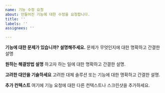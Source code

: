 ```yaml
---
name: 기능 수정 요청
about: 만들어진 기능에 대한 수정을 요청합니다.
title: ''
labels: ''
assignees: ''

---
```


**기능에 대한 문제가 있습니까? 설명해주세요.**
문제가 무엇인지에 대한 명확하고 간결한 설명

**원하는 해결방법 설명**
하고자 하는 일에 대한 명확하고 간결한 설명.

**고려한 대안을 기술하세요**
고려한 대체 솔루션 또는 기능에 대한 명확하고 간결한 설명.

**추가 컨텍스트**
여기에 기능 요청에 대한 다른 컨텍스트나 스크린샷을 추가하세요.
